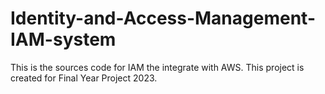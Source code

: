 # Identity-and-Access-Management-IAM-system
This is the sources code for IAM the integrate with AWS. This project is created for Final Year Project 2023.
